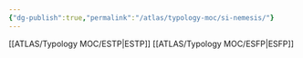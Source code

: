 ```yaml
---
{"dg-publish":true,"permalink":"/atlas/typology-moc/si-nemesis/"}
---
```



[[ATLAS/Typology MOC/ESTP\|ESTP]]
[[ATLAS/Typology MOC/ESFP\|ESFP]]
